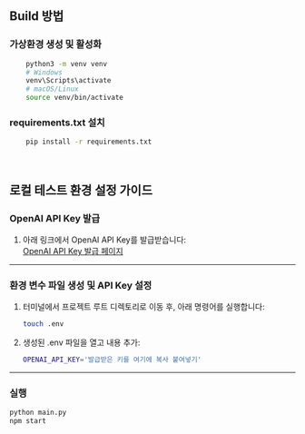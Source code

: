 ## Build 방법

### 가상환경 생성 및 활성화
```bash
    python3 -m venv venv
    # Windows
    venv\Scripts\activate
    # macOS/Linux
    source venv/bin/activate
```

### requirements.txt 설치
```bash
    pip install -r requirements.txt
```
<br>

## 로컬 테스트 환경 설정 가이드

### OpenAI API Key 발급

1. 아래 링크에서 OpenAI API Key를 발급받습니다:  
   [OpenAI API Key 발급 페이지](https://platform.openai.com/api-keys)

---

### 환경 변수 파일 생성 및 API Key 설정

1. 터미널에서 프로젝트 루트 디렉토리로 이동 후, 아래 명령어를 실행합니다:
   ```bash
   touch .env
   ```

2. 생성된 .env 파일을 열고 내용 추가:
   ```bash
   OPENAI_API_KEY='발급받은 키를 여기에 복사 붙여넣기'
   ```

----
### 실행
   ```bash
   python main.py
   npm start
   ```